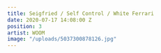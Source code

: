 ```yaml
---
title: Seigfried / Self Control / White Ferrari
date: 2020-07-17 14:08:00 Z
position: 3
artist: WOOM
image: "/uploads/5037300878126.jpg"
---
```


